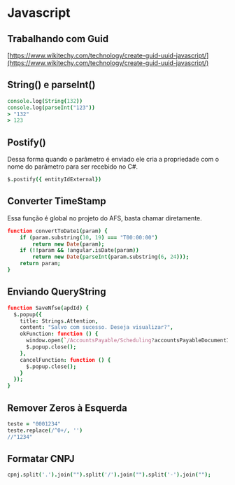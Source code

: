 # Javascript

## Trabalhando com Guid

[https://www.wikitechy.com/technology/create-guid-uuid-javascript/](https://www.wikitechy.com/technology/create-guid-uuid-javascript/)

## String\(\) e parseInt\(\)

```coffeescript
console.log(String(132))
console.log(parseInt("123"))
> "132"
> 123
```

## Postify\(\)

Dessa forma quando o parâmetro é enviado ele cria a propriedade com o nome do parâmetro para ser recebido no C\#.

```coffeescript
$.postify({ entityIdExternal})
```

## Converter TimeStamp

Essa função é global no projeto do AFS, basta chamar diretamente.

```coffeescript
function convertToDate1(param) {
    if (param.substring(10, 19) === "T00:00:00")
        return new Date(param);
    if (!!param && !angular.isDate(param)) 
        return new Date(parseInt(param.substring(6, 24)));
    return param;
}
```

## Enviando QueryString

```coffeescript
function SaveNfse(apdId) {
  $.popup({
    title: Strings.Attention,
    content: "Salvo com sucesso. Deseja visualizar?",
    okFunction: function () {
      window.open(`/AccountsPayable/Scheduling?accountsPayableDocumentId=${apdId}?tab=${2}`, '_blank');
      $.popup.close();
    },
    cancelFunction: function () {
      $.popup.close();
    }
  });
}
```

## Remover Zeros à Esquerda

```coffeescript
teste = "0001234"
teste.replace(/^0+/, '')
//"1234"
```

## Formatar CNPJ

```coffeescript
cpnj.split('.').join("").split('/').join("").split('-').join("");
```

